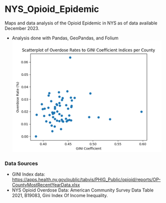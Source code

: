 # NYS_Opioid_Epidemic
Maps and data analysis of the Opioid Epidemic in NYS as of data available December 2023. 
- Analysis done with Pandas, GeoPandas, and Folium
![Scatterplot of GINI Coefficinet vs Opioiod Overdose % Rate](https://github.com/kammererN/NYS_Opioid_Epidemic/blob/master/charts/Scatterplot%20of%20Overdose%20Rates%20to%20GINI%20Coefficient%20Indices%20per%20County.png)

### Data Sources
- GINI Index data: https://apps.health.ny.gov/public/tabvis/PHIG_Public/opioid/reports/OP-CountyMostRecentYearData.xlsx 
- NYS Opioid Overdose Data: American Community Survey Data Table 2021, B19083, Gini Index Of Income Inequality. 
